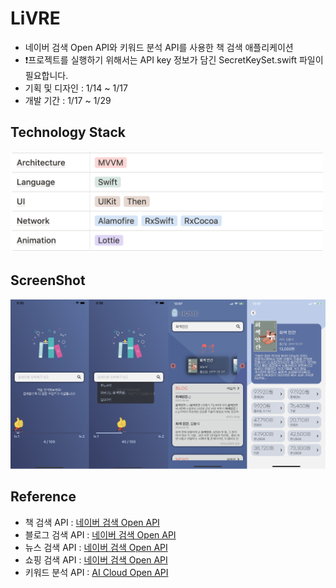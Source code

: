 # LiVRE
* 네이버 검색 Open API와 키워드 분석 API를 사용한 책 검색 애플리케이션
* ❗️프로젝트를 실행하기 위해서는 API key 정보가 담긴 SecretKeySet.swift 파일이 필요합니다.
* 기획 및 디자인 : 1/14 ~ 1/17
* 개발 기간 : 1/17 ~ 1/29

## Technology Stack
<img src="./tech-stack.png" width=500 />

## ScreenShot
<img src="./main-screenshot.png" width=1000 />

## Reference
* 책 검색 API : [네이버 검색 Open API](https://developers.naver.com/docs/search/book/)
* 블로그 검색 API : [네이버 검색 Open API](https://developers.naver.com/docs/search/blog/)
* 뉴스 검색 API : [네이버 검색 Open API](https://developers.naver.com/docs/search/news/)
* 쇼핑 검색 API : [네이버 검색 Open API](https://developers.naver.com/docs/search/shopping/)
* 키워드 분석 API : [AI Cloud Open API](https://www.saltlux.ai/)
